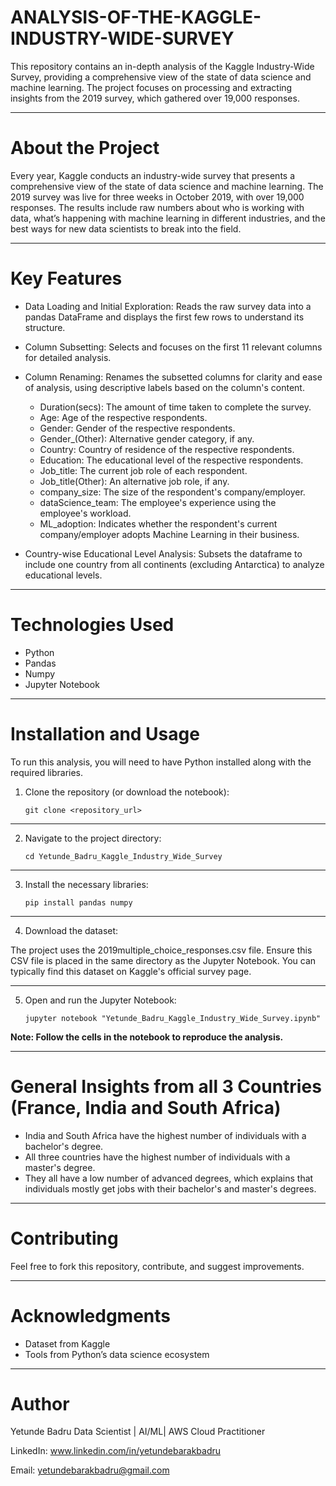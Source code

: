 # ANALYSIS-OF-THE-KAGGLE-INDUSTRY-WIDE-SURVEY

This repository contains an in-depth analysis of the Kaggle Industry-Wide Survey, providing a comprehensive view of the state of data science and machine learning. The project focuses on processing and extracting insights from the 2019 survey, which gathered over 19,000 responses.

---

# About the Project

Every year, Kaggle conducts an industry-wide survey that presents a comprehensive view of the state of data science and machine learning. The 2019 survey was live for three weeks in October 2019, with over 19,000 responses. The results include raw numbers about who is working with data, what’s happening with machine learning in different industries, and the best ways for new data scientists to break into the field.

---

# Key Features

- Data Loading and Initial Exploration: Reads the raw survey data into a pandas DataFrame and displays the first few rows to understand its structure.

- Column Subsetting: Selects and focuses on the first 11 relevant columns for detailed analysis.

- Column Renaming: Renames the subsetted columns for clarity and ease of analysis, using descriptive labels based on the column's content.
  - Duration(secs): The amount of time taken to complete the survey.
  - Age: Age of the respective respondents.
  - Gender: Gender of the respective respondents.
  - Gender_(Other): Alternative gender category, if any.
  - Country: Country of residence of the respective respondents.
  - Education: The educational level of the respective respondents.
  - Job_title: The current job role of each respondent.
  - Job_title(Other): An alternative job role, if any.
  - company_size: The size of the respondent's company/employer.
  - dataScience_team: The employee's experience using the employee's workload.
  - ML_adoption: Indicates whether the respondent's current company/employer adopts Machine Learning in their business.

- Country-wise Educational Level Analysis: Subsets the dataframe to include one country from all continents (excluding Antarctica) to analyze educational levels.

---

# Technologies Used

- Python
- Pandas
- Numpy
- Jupyter Notebook

---

# Installation and Usage
To run this analysis, you will need to have Python installed along with the required libraries.

1. Clone the repository (or download the notebook):

       git clone <repository_url>
---
2. Navigate to the project directory:

       cd Yetunde_Badru_Kaggle_Industry_Wide_Survey
---
3. Install the necessary libraries:

       pip install pandas numpy
---
4. Download the dataset:

The project uses the 2019multiple_choice_responses.csv file. Ensure this CSV file is placed in the same directory as the Jupyter Notebook. You can typically find this dataset on Kaggle's official survey page.

---
5. Open and run the Jupyter Notebook:

       jupyter notebook "Yetunde_Badru_Kaggle_Industry_Wide_Survey.ipynb"

**Note: Follow the cells in the notebook to reproduce the analysis.**

---

# General Insights from all 3 Countries (France, India and South Africa)

- India and South Africa have the highest number of individuals with a bachelor's degree.
- All three countries have the highest number of individuals with a master's degree.
- They all have a low number of advanced degrees, which explains that individuals mostly get jobs with their bachelor's and master's degrees.

---

# Contributing
Feel free to fork this repository, contribute, and suggest improvements.

---

# Acknowledgments
- Dataset from Kaggle
- Tools from Python’s data science ecosystem

---

# Author
Yetunde Badru Data Scientist | AI/ML| AWS Cloud Practitioner

LinkedIn: www.linkedin.com/in/yetundebarakbadru

Email: yetundebarakbadru@gmail.com
